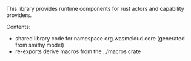 This library provides runtime components for rust actors and capability providers.

Contents:
- shared library code for namespace org.wasmcloud.core (generated from smithy model)
- re-exports derive macros from the ../macros crate
